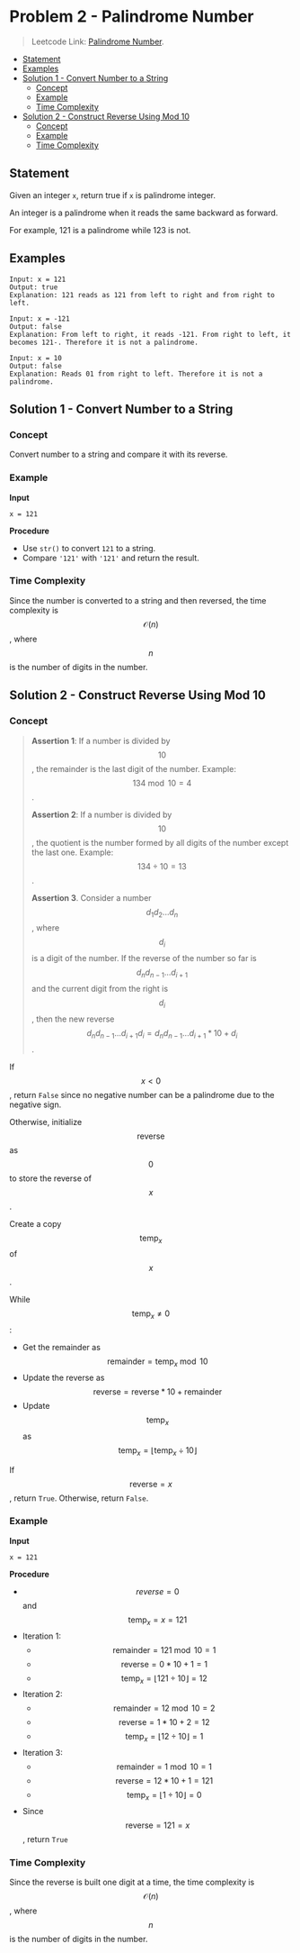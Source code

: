 # <!-- omit in toc --> Problem 2 - Palindrome Number

> Leetcode Link: [Palindrome Number](https://leetcode.com/problems/palindrome-number).

- [Statement](#statement)
- [Examples](#examples)
- [Solution 1 - Convert Number to a String](#solution-1---convert-number-to-a-string)
  - [Concept](#concept)
  - [Example](#example)
  - [Time Complexity](#time-complexity)
- [Solution 2 - Construct Reverse Using Mod 10](#solution-2---construct-reverse-using-mod-10)
  - [Concept](#concept-1)
  - [Example](#example-1)
  - [Time Complexity](#time-complexity-1)

## Statement

Given an integer `x`, return true if `x` is palindrome integer.

An integer is a palindrome when it reads the same backward as forward.

For example, 121 is a palindrome while 123 is not.

## Examples

```block
Input: x = 121
Output: true
Explanation: 121 reads as 121 from left to right and from right to left.
```

```block
Input: x = -121
Output: false
Explanation: From left to right, it reads -121. From right to left, it becomes 121-. Therefore it is not a palindrome.
```

```block
Input: x = 10
Output: false
Explanation: Reads 01 from right to left. Therefore it is not a palindrome.
```

## Solution 1 - Convert Number to a String

### Concept

Convert number to a string and compare it with its reverse.

### Example

**Input**

```block
x = 121
```

**Procedure**

- Use `str()` to convert `121` to a string.
- Compare `'121'` with `'121'` and return the result.

### Time Complexity

Since the number is converted to a string and then reversed, the time complexity is $$\mathcal{O}(n)$$, where $$n$$ is the number of digits in the number.

## Solution 2 - Construct Reverse Using Mod 10

### Concept

> **Assertion 1**: If a number is divided by $$10$$, the remainder is the last digit of the number. Example: $$134\bmod10=4$$.
>
> **Assertion 2**: If a number is divided by $$10$$, the quotient is the number formed by all digits of the number except the last one. Example: $$134\div10=13$$.
>
> **Assertion 3**. Consider a number $$d_1d_2...d_n$$, where $$d_i$$ is a digit of the number. If the reverse of the number so far is $$d_nd_{n-1}...d_{i+1}$$ and the current digit from the right is $$d_i$$, then the new reverse $$d_nd_{n-1}...d_{i+1}d_i = d_nd_{n-1}...d_{i+1}*10+d_i$$.

If $$x \lt 0$$, return `False` since no negative number can be a palindrome due to the negative sign.

Otherwise, initialize $$\text{reverse}$$ as $$0$$ to store the reverse of $$x$$.

Create a copy $$\text{temp}_x$$ of $$x$$.

While $$\text{temp}_x \not ={0}$$:

- Get the remainder as $$\text{remainder} = \text{temp}_x \bmod 10$$
- Update the reverse as $$\text{reverse}=\text{reverse}*10+\text{remainder}$$
- Update $$\text{temp}_x$$ as $$\text{temp}_x = \lfloor \text{temp}_x \div 10 \rfloor$$

If $$\text{reverse}=x$$, return `True`. Otherwise, return `False`.

### Example

**Input**

```block
x = 121
```

**Procedure**

- $$reverse = 0$$ and $$\text{temp}_x = x = 121$$
- Iteration 1:
  - $$\text{remainder} = 121 \bmod 10 = 1$$
  - $$\text{reverse} = 0 * 10 + 1 = 1$$
  - $$\text{temp}_x = \lfloor 121 \div 10 \rfloor = 12$$
- Iteration 2:
  - $$\text{remainder} = 12 \bmod 10 = 2$$
  - $$\text{reverse} = 1 * 10 + 2 = 12$$
  - $$\text{temp}_x = \lfloor 12 \div 10 \rfloor = 1$$
- Iteration 3:
  - $$\text{remainder} = 1 \bmod 10 = 1$$
  - $$\text{reverse} = 12 * 10 + 1 = 121$$
  - $$\text{temp}_x = \lfloor 1 \div 10 \rfloor = 0$$
- Since $$\text{reverse} = 121 = x$$, return `True`

### Time Complexity

Since the reverse is built one digit at a time, the time complexity is $$\mathcal{O}(n)$$, where $$n$$ is the number of digits in the number.
